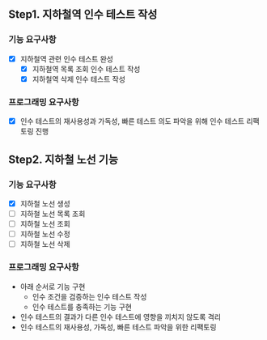 
## Step1. 지하철역 인수 테스트 작성

### 기능 요구사항
- [X] 지하철역 관련 인수 테스트 완성
  - [X] 지하철역 목록 조회 인수 테스트 작성
  - [X] 지하철역 삭제 인수 테스트 작성

### 프로그래밍 요구사항
- [X] 인수 테스트의 재사용성과 가독성, 빠른 테스트 의도 파악을 위해 인수 테스트 리팩토링 진행

## Step2. 지하철 노선 기능

### 기능 요구사항
- [X] 지하철 노선 생성
- [ ] 지하철 노선 목록 조회
- [ ] 지하철 노선 조회
- [ ] 지하철 노선 수정
- [ ] 지하철 노선 삭제

### 프로그래밍 요구사항
- 아래 순서로 기능 구현
  - 인수 조건을 검증하는 인수 테스트 작성
  - 인수 테스트를 충족하는 기능 구현
- 인수 테스트의 결과가 다른 인수 테스트에 영향을 끼치지 않도록 격리
- 인수 테스트의 재사용성, 가독성, 빠른 테스트 파악을 위한 리팩토링
